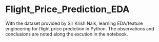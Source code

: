 # Flight_Price_Prediction_EDA

With the dataset provided by Sir Krish Naik, learning EDA/feature engineering for flight price prediction in Python.
The observations and conclusions are noted along the excution in the notebook.
